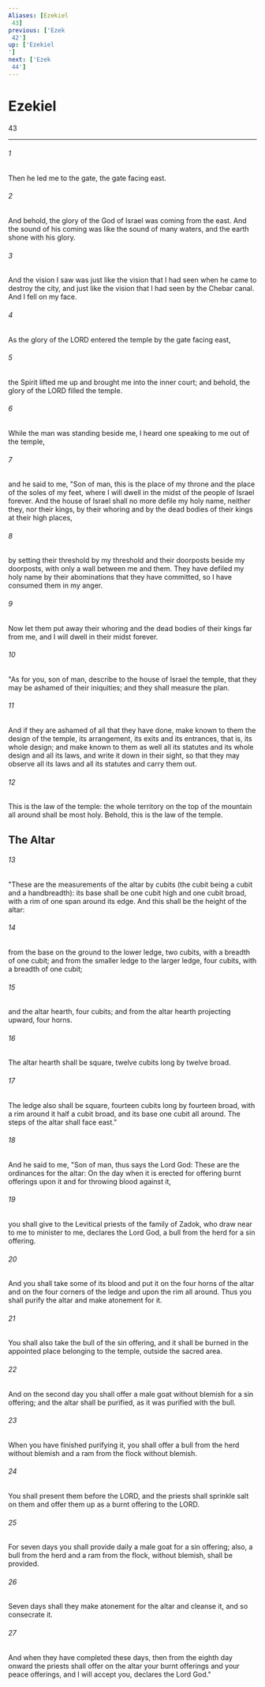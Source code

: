 ```yaml
---
Aliases: [Ezekiel 43]
previous: ['Ezek 42']
up: ['Ezekiel']
next: ['Ezek 44']
---
```

# Ezekiel 43

***
 

###### 1 
Then he led me to the gate, the gate facing east.  

###### 2 
And behold, the glory of the God of Israel was coming from the east. And the sound of his coming was like the sound of many waters, and the earth shone with his glory.  

###### 3 
And the vision I saw was just like the vision that I had seen when he came to destroy the city, and just like the vision that I had seen by the Chebar canal. And I fell on my face.  

###### 4 
As the glory of the LORD entered the temple by the gate facing east,  

###### 5 
the Spirit lifted me up and brought me into the inner court; and behold, the glory of the LORD filled the temple.  

###### 6 
While the man was standing beside me, I heard one speaking to me out of the temple,  

###### 7 
and he said to me, "Son of man, this is the place of my throne and the place of the soles of my feet, where I will dwell in the midst of the people of Israel forever. And the house of Israel shall no more defile my holy name, neither they, nor their kings, by their whoring and by the dead bodies of their kings at their high places,  

###### 8 
by setting their threshold by my threshold and their doorposts beside my doorposts, with only a wall between me and them. They have defiled my holy name by their abominations that they have committed, so I have consumed them in my anger.  

###### 9 
Now let them put away their whoring and the dead bodies of their kings far from me, and I will dwell in their midst forever.  

###### 10 
"As for you, son of man, describe to the house of Israel the temple, that they may be ashamed of their iniquities; and they shall measure the plan.  

###### 11 
And if they are ashamed of all that they have done, make known to them the design of the temple, its arrangement, its exits and its entrances, that is, its whole design; and make known to them as well all its statutes and its whole design and all its laws, and write it down in their sight, so that they may observe all its laws and all its statutes and carry them out.  

###### 12 
This is the law of the temple: the whole territory on the top of the mountain all around shall be most holy. Behold, this is the law of the temple.  ## The Altar  

###### 13 
"These are the measurements of the altar by cubits (the cubit being a cubit and a handbreadth): its base shall be one cubit high and one cubit broad, with a rim of one span around its edge. And this shall be the height of the altar:  

###### 14 
from the base on the ground to the lower ledge, two cubits, with a breadth of one cubit; and from the smaller ledge to the larger ledge, four cubits, with a breadth of one cubit;  

###### 15 
and the altar hearth, four cubits; and from the altar hearth projecting upward, four horns.  

###### 16 
The altar hearth shall be square, twelve cubits long by twelve broad.  

###### 17 
The ledge also shall be square, fourteen cubits long by fourteen broad, with a rim around it half a cubit broad, and its base one cubit all around. The steps of the altar shall face east."  

###### 18 
And he said to me, "Son of man, thus says the Lord God: These are the ordinances for the altar: On the day when it is erected for offering burnt offerings upon it and for throwing blood against it,  

###### 19 
you shall give to the Levitical priests of the family of Zadok, who draw near to me to minister to me, declares the Lord God, a bull from the herd for a sin offering.  

###### 20 
And you shall take some of its blood and put it on the four horns of the altar and on the four corners of the ledge and upon the rim all around. Thus you shall purify the altar and make atonement for it.  

###### 21 
You shall also take the bull of the sin offering, and it shall be burned in the appointed place belonging to the temple, outside the sacred area.  

###### 22 
And on the second day you shall offer a male goat without blemish for a sin offering; and the altar shall be purified, as it was purified with the bull.  

###### 23 
When you have finished purifying it, you shall offer a bull from the herd without blemish and a ram from the flock without blemish.  

###### 24 
You shall present them before the LORD, and the priests shall sprinkle salt on them and offer them up as a burnt offering to the LORD.  

###### 25 
For seven days you shall provide daily a male goat for a sin offering; also, a bull from the herd and a ram from the flock, without blemish, shall be provided.  

###### 26 
Seven days shall they make atonement for the altar and cleanse it, and so consecrate it.  

###### 27 
And when they have completed these days, then from the eighth day onward the priests shall offer on the altar your burnt offerings and your peace offerings, and I will accept you, declares the Lord God."
